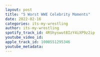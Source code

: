 ```yaml
---
layout: post
title: "5 Worst WWE Celebrity Moments"
date: 2022-02-16
categories: its-my-wrestling
author: its-my-wrestling
spotify_track_id: 4RShyswut8IzY4iXP9z2ip
youtube_video_id: 
apple_track_id: 1000551295346
youtube_metadata: 
---
```

